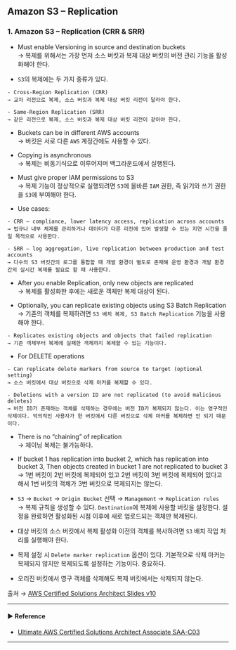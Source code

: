 ## Amazon S3 – Replication
### 1. Amazon S3 – Replication (CRR & SRR)
- Must enable Versioning in source and destination buckets  
→ 복제를 위해서는 가장 먼저 소스 버킷과 복제 대상 버킷의 버전 관리 기능을 활성화해야 한다.

- `S3`의 복제에는 두 가지 종류가 있다.
~~~ 
- Cross-Region Replication (CRR)
→ 교차 리전으로 복제, 소스 버킷과 복제 대상 버킷 리전이 달라야 한다.

- Same-Region Replication (SRR)
→ 같은 리전으로 복제, 소스 버킷과 복제 대상 버킷 리전이 같아야 한다.
~~~

- Buckets can be in different AWS accounts  
→ 버킷은 서로 다른 `AWS` 계정간에도 사용할 수 있다.

- Copying is asynchronous  
→ 복제는 비동기식으로 이루어지며 백그라운드에서 실행된다.

- Must give proper IAM permissions to S3  
→ 복제 기능이 정상적으로 실행되려면 `S3`에 올바른 `IAM` 권한, 즉 읽기와 쓰기 권한을 `S3`에 부여해야 한다.

- Use cases:
~~~
- CRR – compliance, lower latency access, replication across accounts
→ 법규나 내부 체제를 관리하거나 데이터가 다른 리전에 있어 발생할 수 있는 지연 시간을 줄일 목적으로 사용한다.

- SRR – log aggregation, live replication between production and test accounts
→ 다수의 S3 버킷간의 로그를 통합할 때 개발 환경이 별도로 존재해 운영 환경과 개발 환경간의 실시간 복제를 필요로 할 때 사용한다.
~~~

- After you enable Replication, only new objects are replicated  
→ 복제를 활성화한 후에는 새로운 객체만 복제 대상이 된다.

- Optionally, you can replicate existing objects using S3 Batch Replication  
→ 기존의 객체를 복제하려면 `S3 배치 복제, S3 Batch Replication` 기능을 사용해야 한다.
~~~
- Replicates existing objects and objects that failed replication
→ 기존 객체부터 복제에 실패한 객체까지 복제할 수 있는 기능이다.
~~~

- For DELETE operations
~~~
- Can replicate delete markers from source to target (optional setting)
→ 소스 버킷에서 대상 버킷으로 삭제 마커를 복제할 수 있다.

- Deletions with a version ID are not replicated (to avoid malicious deletes)
→ 버전 ID가 존재하는 객체를 삭제하는 경우에는 버전 ID가 복제되지 않는다. 이는 영구적인 삭제이다. 악의적인 사용자가 한 버킷에서 다른 버킷으로 삭제 마커를 복제하면 안 되기 때문이다.
~~~

- There is no “chaining” of replication  
→ 체이닝 복제는 불가능하다.

- If bucket 1 has replication into bucket 2, which has replication into bucket 3, Then objects created in bucket 1 are not replicated to bucket 3  
→ 1번 버킷이 2번 버킷에 복제되어 있고 2번 버킷이 3번 버킷에 복제되어 있다고 해서 1번 버킷의 객체가 3번 버킷으로 복제되지는 않는다.

- `S3` → `Bucket` → `Origin Bucket` 선택 → `Management` → `Replication rules`  
→ 복제 규칙을 생성할 수 있다. `Destination`에 복제에 사용할 버킷을 설정한다. 설정을 완료하면 활성화된 시점 이후에 새로 업로드되는 객체만 복제된다.

- 대상 버킷의 소스 버킷에서 복제 활성화 이전의 객체를 복사하려면 `S3` 배치 작업 처리를 실행해야 한다.
- 복제 설정 시 `Delete marker replication` 옵션이 있다. 기본적으로 삭제 마커는 복제되지 않지만 복제되도록 설정하는 기능이다. 중요하다.
- 오리진 버킷에서 영구 객체를 삭제해도 복제 버킷에서는 삭제되지 않는다.

출처 → [AWS Certified Solutions Architect Slides v10](https://courses.datacumulus.com/downloads/certified-solutions-architect-pn9/)

---
#### ▶ Reference
- [Ultimate AWS Certified Solutions Architect Associate SAA-C03](https://www.udemy.com/course/aws-certified-solutions-architect-associate-saa-c03/)
---